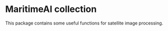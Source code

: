 # MaritimeAI collection

This package contains some useful functions for satellite image processing.

